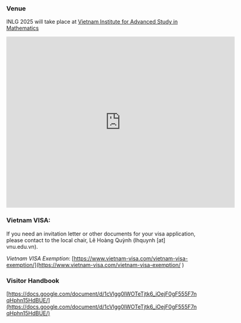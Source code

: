 ### Venue

INLG 2025 will take place at [Vietnam Institute for Advanced Study in Mathematics](https://maps.app.goo.gl/sGMHtqe6Mr6Y8SrT7)

<iframe src="https://www.google.com/maps/embed?pb=!1m14!1m8!1m3!1d465.5323822794633!2d105.803456!3d21.022318!3m2!1i1024!2i768!4f13.1!3m3!1m2!1s0x3135ab8ab9ac1a5d%3A0x34d19fd7f6e272ee!2sVietnam%20Institute%20for%20Advanced%20Study%20in%20Mathematics!5e0!3m2!1sen!2sus!4v1757949507289!5m2!1sen!2sus" width="600" height="450" style="border:0;" allowfullscreen="" loading="lazy" referrerpolicy="no-referrer-when-downgrade"></iframe>



### Vietnam VISA:
If you need an invitation letter or other documents for your visa application, please contact to the local chair, Lê Hoàng Quỳnh (lhquynh [at] vnu.edu.vn).

*Vietnam VISA Exemption*: [https://www.vietnam-visa.com/vietnam-visa-exemption/](https://www.vietnam-visa.com/vietnam-visa-exemption/ ) 


### Visitor Handbook
<a id="visitor-handbook" name="visitor-handbook"></a>

[https://docs.google.com/document/d/1cVlgg0IWOTeTjtk6_iOejF0gF555F7nqHphn15HdBUE/](https://docs.google.com/document/d/1cVlgg0IWOTeTjtk6_iOejF0gF555F7nqHphn15HdBUE/)

